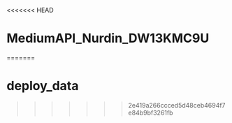 <<<<<<< HEAD
# MediumAPI_Nurdin_DW13KMC9U
=======
# deploy_data
>>>>>>> 2e419a266ccced5d48ceb4694f7e84b9bf3261fb
